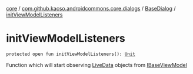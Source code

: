 [core](../../index.md) / [com.github.kacso.androidcommons.core.dialogs](../index.md) / [BaseDialog](index.md) / [initViewModelListeners](./init-view-model-listeners.md)

# initViewModelListeners

`protected open fun initViewModelListeners(): `[`Unit`](https://kotlinlang.org/api/latest/jvm/stdlib/kotlin/-unit/index.html)

Function which will start observing [LiveData](#) objects from [IBaseViewModel](../../com.github.kacso.androidcommons.core.mvvm.viewmodels/-i-base-view-model/index.md)

